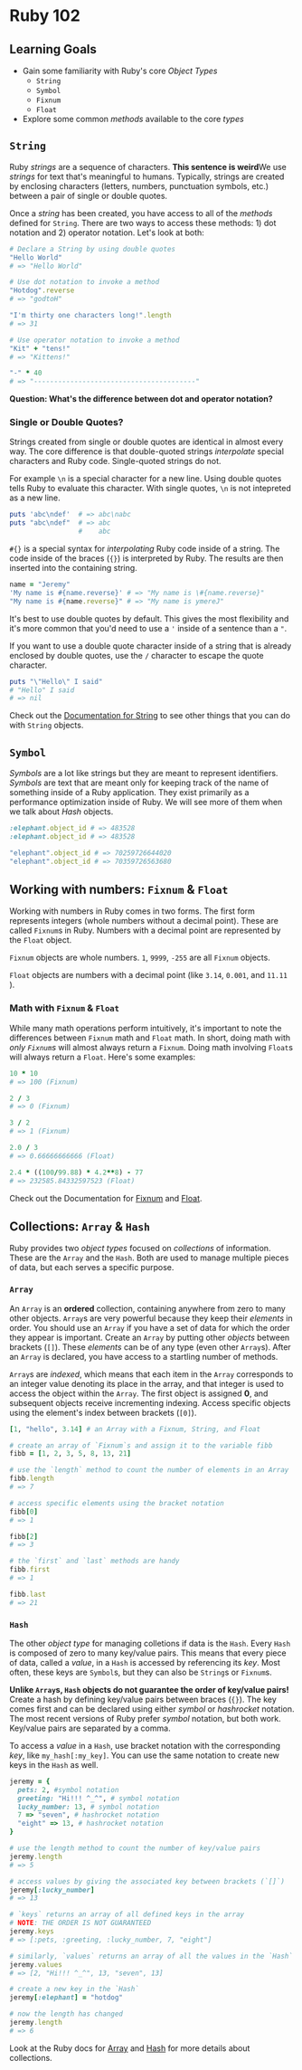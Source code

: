 # Ruby 102

## Learning Goals
- Gain some familiarity with Ruby's core _Object Types_
    + `String`
    + `Symbol`
    + `Fixnum`
    + `Float`
- Explore some common _methods_ available to the core _types_

## `String`
Ruby _strings_ are a sequence of characters. **This sentence is weird**We use _strings_ for text that's meaningful to humans. Typically, strings are created by enclosing characters (letters, numbers, punctuation symbols, etc.) between a pair of single or double quotes.

Once a _string_ has been created, you have access to all of the _methods_ defined for `String`. There are two ways to access these methods: 1) dot notation and 2) operator notation. Let's look at both:

```ruby
# Declare a String by using double quotes
"Hello World"
# => "Hello World"

# Use dot notation to invoke a method
"Hotdog".reverse
# => "godtoH"

"I'm thirty one characters long!".length
# => 31

# Use operator notation to invoke a method
"Kit" + "tens!"
# => "Kittens!"

"-" * 40
# => "----------------------------------------"
```

__Question: What's the difference between dot and operator notation?__

### Single or Double Quotes?
Strings created from single or double quotes are identical in almost every way. The core difference is that double-quoted strings _interpolate_ special characters and Ruby code. Single-quoted strings do not.

For example `\n` is a special character for a new line. Using double quotes tells Ruby to evaluate this character. With single quotes, `\n` is not intepreted as a new line.

```ruby
puts 'abc\ndef'  # => abc\nabc
puts "abc\ndef"  # => abc
                 #    abc
```

`#{}` is a special syntax for _interpolating_ Ruby code inside of a string. The code inside of the braces (`{}`) is interpreted by Ruby. The results are then inserted into the containing string.

```ruby
name = "Jeremy"
'My name is #{name.reverse}' # => "My name is \#{name.reverse}"
"My name is #{name.reverse}" # => "My name is ymereJ"
```

It's best to use double quotes by default. This gives the most flexibility and it's more common that you'd need to use a `'` inside of a sentence than a `"`.

If you want to use a double quote character inside of a string that is already enclosed by double quotes, use the `/` character to escape the quote character.

```ruby
puts "\"Hello\" I said"
# "Hello" I said
# => nil
```

Check out the [Documentation for String](http://www.ruby-doc.org/core-2.3.0/String.html) to see other things that you can do with `String` objects.

## `Symbol`
_Symbols_ are a lot like strings but they are meant to represent identifiers. _Symbols_ are text that are meant only for keeping track of the name of something inside of a Ruby application. They exist primarily as a performance optimization inside of Ruby. We will see more of them when we talk about _Hash_ objects.

```ruby
:elephant.object_id # => 483528
:elephant.object_id # => 483528

"elephant".object_id # => 70259726644020
"elephant".object_id # => 70359726563680
```

## Working with numbers: `Fixnum` & `Float`

Working with numbers in Ruby comes in two forms. The first form represents integers (whole numbers without a decimal point). These are called `Fixnum`s in Ruby. Numbers with a decimal point are represented by the `Float` object.

`Fixnum` objects are whole numbers. `1`, `9999`, `-255` are all `Fixnum` objects.

`Float` objects are numbers with a decimal point (like `3.14`, `0.001`, and `11.11 `).

### Math with `Fixnum` & `Float`
While many math operations perform intuitively, it's important to note the differences between `Fixnum` math and `Float` math. In short, doing math with _only `Fixnum`s_ will almost always return a `Fixnum`. Doing math involving `Float`s will always return a `Float`. Here's some examples:

```ruby
10 * 10
# => 100 (Fixnum)

2 / 3
# => 0 (Fixnum)

3 / 2
# => 1 (Fixnum)

2.0 / 3
# => 0.66666666666 (Float)

2.4 * ((100/99.88) * 4.2**8) - 77
# => 232585.84332597523 (Float)
```

Check out the Documentation for [Fixnum](http://ruby-doc.org/core-2.3.0/Fixnum.html) and [Float](http://www.ruby-doc.org/core-2.3.0/Float.html).

## Collections: `Array` & `Hash`
Ruby provides two _object types_ focused on _collections_ of information. These are the `Array` and the `Hash`. Both are used to manage multiple pieces of data, but each serves a specific purpose.

### `Array`
An `Array` is an __ordered__ collection, containing anywhere from zero to many other objects. `Array`s are very powerful because they keep their _elements_ in order. You should use an `Array` if you have a set of data for which the order they appear is important. Create an `Array` by  putting other _objects_ between brackets (`[]`). These _elements_ can be of any type (even other `Array`s). After an `Array` is declared, you have access to a startling number of methods.

`Array`s are _indexed_, which means that each item in the `Array` corresponds to an integer value denoting its place in the array, and that integer is used to access the object within the `Array`. The first object is assigned __0__, and subsequent objects receive incrementing indexing. Access specific objects using the element's index between brackets (`[0]`).

```ruby
[1, "hello", 3.14] # an Array with a Fixnum, String, and Float

# create an array of `Fixnum`s and assign it to the variable fibb
fibb = [1, 2, 3, 5, 8, 13, 21]

# use the `length` method to count the number of elements in an Array
fibb.length
# => 7

# access specific elements using the bracket notation
fibb[0]
# => 1

fibb[2]
# => 3

# the `first` and `last` methods are handy
fibb.first
# => 1

fibb.last
# => 21
```

### `Hash`
The other _object type_ for managing colletions if data is the `Hash`. Every `Hash` is composed of zero to many key/value pairs. This means that every piece of data, called a _value_, in a `Hash` is accessed by referencing its _key_. Most often, these keys are `Symbol`s, but they can also be `String`s or `Fixnum`s.

__Unlike `Array`s, `Hash` objects do not guarantee the order of key/value pairs!__ Create a hash by defining key/value pairs between braces (`{}`). The key comes first and can be declared using either _symbol_ or _hashrocket_ notation. The most recent versions of Ruby prefer _symbol_ notation, but both work. Key/value pairs are separated by a comma.

To access a _value_ in a `Hash`, use bracket notation with the corresponding _key_, like `my_hash[:my_key]`. You can use the same notation to create new keys in the `Hash` as well.

```ruby
jeremy = {
  pets: 2, #symbol notation
  greeting: "Hi!!! ^_^", # symbol notation
  lucky_number: 13, # symbol notation
  7 => "seven", # hashrocket notation
  "eight" => 13, # hashrocket notation
}

# use the length method to count the number of key/value pairs
jeremy.length
# => 5

# access values by giving the associated key between brackets (`[]`)
jeremy[:lucky_number]
# => 13

# `keys` returns an array of all defined keys in the array
# NOTE: THE ORDER IS NOT GUARANTEED
jeremy.keys
# => [:pets, :greeting, :lucky_number, 7, "eight"]

# similarly, `values` returns an array of all the values in the `Hash`
jeremy.values
# => [2, "Hi!!! ^_^", 13, "seven", 13]

# create a new key in the `Hash`
jeremy[:elephant] = "hotdog"

# now the length has changed
jeremy.length
# => 6
```

Look at the Ruby docs for [Array](http://www.ruby-doc.org/core-2.3.0/Array.html) and [Hash](http://www.ruby-doc.org/core-2.3.0/Hash.html) for more details about collections.
